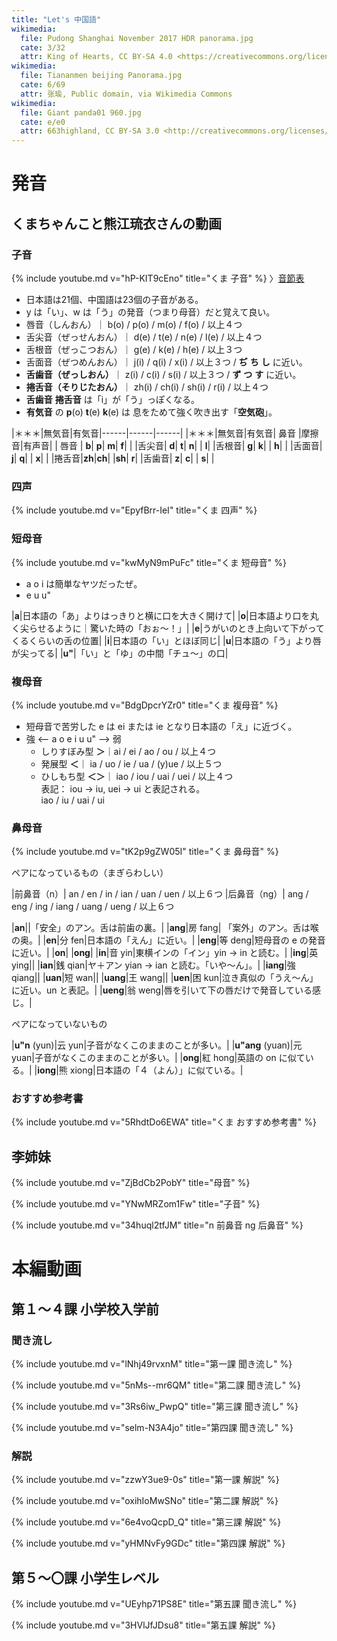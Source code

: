 ```yaml
---
title: "Let's 中国語"
wikimedia:
  file: Pudong Shanghai November 2017 HDR panorama.jpg
  cate: 3/32
  attr: King of Hearts, CC BY-SA 4.0 <https://creativecommons.org/licenses/by-sa/4.0>, ウィキメディア・コモンズ経由で
wikimedia:
  file: Tiananmen beijing Panorama.jpg
  cate: 6/69
  attr: 张瑜, Public domain, via Wikimedia Commons
wikimedia:
  file: Giant panda01 960.jpg
  cate: e/e0
  attr: 663highland, CC BY-SA 3.0 <http://creativecommons.org/licenses/by-sa/3.0/>, via Wikimedia Commons
---
```


# 発音

## くまちゃんこと熊江琉衣さんの動画

### 子音

{% include youtube.md v="hP-KIT9cEno" title="くま 子音" %}
〉[音節表](https://www.pinyinlesson.com)

* 日本語は21個、中国語は23個の子音がある。
* y は「い」、w は「う」の発音（つまり母音）だと覚えて良い。
* 唇音（しんおん）｜ b(o) / p(o) / m(o) / f(o) / 以上４つ
* 舌尖音（ぜっせんおん）｜ d(e) / t(e) / n(e) / l(e) / 以上４つ
* 舌根音（ぜっこつおん）｜ g(e) / k(e) / h(e) / 以上３つ
* 舌面音（ぜつめんおん）｜ j(i) / q(i) / x(i) / 以上３つ
  / **ぢ** **ち** **し** に近い。
* **舌歯音（ぜっしおん）**｜ z(i) / c(i) / s(i) / 以上３つ
  / **ず** **つ** **す** に近い。
* **捲舌音（そりじたおん）**｜ zh(i) / ch(i) / sh(i) / r(i) / 以上４つ
* **舌歯音** **捲舌音** は「i」が「う」っぽくなる。
* **有気音** の **p**(o) **t**(e) **k**(e) は
  息をためて強く吹き出す「**空気砲**」。

|＊＊＊|無気音|有気音|------|------|------|
|＊＊＊|無気音|有気音| 鼻音 |摩擦音|有声音|
| 唇音 | **b**| **p**| **m**| **f**|      |
|舌尖音| **d**| **t**| **n**|      | **l**|
|舌根音| **g**| **k**|      | **h**|      |
|舌面音| **j**| **q**|      | **x**|      |
|捲舌音|**zh**|**ch**|      |**sh**| **r**|
|舌歯音| **z**| **c**|      | **s**|      |

### 四声

{% include youtube.md v="EpyfBrr-IeI" title="くま 四声" %}


### 短母音

{% include youtube.md v="kwMyN9mPuFc" title="くま 短母音" %}

* a o i は簡単なヤツだったぜ。
* e u u" 

|**a**|日本語の「あ」よりはっきりと横に口を大きく開けて|
|**o**|日本語より口を丸く尖らせるように｜驚いた時の「おぉ〜！」|
|**e**|うがいのとき上向いて下がってくるくらいの舌の位置|
|**i**|日本語の「い」とほぼ同じ|
|**u**|日本語の「う」より唇が尖ってる|
|**u"**|「い」と「ゆ」の中間「チュ〜」の口|


### 複母音

{% include youtube.md v="BdgDpcrYZr0" title="くま 複母音" %}

* 短母音で苦労した e は ei または ie となり日本語の「え」に近づく。
* 強 <-- a o e i u u" --> 弱
  * しりすぼみ型 **＞**｜ai / ei / ao / ou / 以上４つ
  * 発展型 **＜**｜ ia / uo / ie / ua / (y)ue / 以上５つ
  * ひしもち型 **＜＞**｜ iao / iou / uai / uei / 以上４つ  
    表記： iou -> iu, uei -> ui と表記される。  
	iao / iu / uai / ui

### 鼻母音

{% include youtube.md v="tK2p9gZW05I" title="くま 鼻母音" %}

ペアになっているもの（まぎらわしい）

|前鼻音（n）| an / en / in / ian / uan / uen / 以上６つ
|后鼻音（ng）| ang / eng / ing / iang / uang / ueng / 以上６つ

|**an**||「安全」のアン。舌は前歯の裏。|
|**ang**|房 fang| 「案外」のアン。舌は喉の奥。|
|**en**|分 fen|日本語の「えん」に近い。|
|**eng**|等 deng|短母音の e の発音に近い。|
|**on**|
|**ong**|
|**in**|音 yin|東横インの「イン」yin -> in と読む。|
|**ing**|英 ying||
|**ian**|銭 qian|ヤ＋アン yian -> ian と読む。「いや〜ん」。|
|**iang**|強 qiang||
|**uan**|短 wan||
|**uang**|王 wang||
|**uen**|困 kun|泣き真似の「うえ〜ん」に近い。un と表記。|
|**ueng**|翁 weng|唇を引いて下の唇だけで発音している感じ。|

ペアになっていないもの

|**u"n** (yun)|云 yun|子音がなくこのままのことが多い。|
|**u"ang** (yuan)|元 yuan|子音がなくこのままのことが多い。|
|**ong**|紅 hong|英語の on に似ている。|
|**iong**|熊 xiong|日本語の「４（よん）」に似ている。|


### おすすめ参考書

{% include youtube.md v="5RhdtDo6EWA" title="くま おすすめ参考書" %}


## 李姉妹

{% include youtube.md v="ZjBdCb2PobY" title="母音" %}

{% include youtube.md v="YNwMRZom1Fw" title="子音" %}

{% include youtube.md v="34huql2tfJM" title="n 前鼻音 ng 后鼻音" %}


# 本編動画

## 第１〜４課 小学校入学前

### 聞き流し

{% include youtube.md v="lNhj49rvxnM" title="第一課 聞き流し" %}

{% include youtube.md v="5nMs--mr6QM" title="第二課 聞き流し" %}

{% include youtube.md v="3Rs6iw_PwpQ" title="第三課 聞き流し" %}

{% include youtube.md v="selm-N3A4jo" title="第四課 聞き流し" %}

### 解説

{% include youtube.md v="zzwY3ue9-0s" title="第一課 解説" %}

{% include youtube.md v="oxihIoMwSNo" title="第二課 解説" %}

{% include youtube.md v="6e4voQcpD_Q" title="第三課 解説" %}

{% include youtube.md v="yHMNvFy9GDc" title="第四課 解説" %}


## 第５〜〇課 小学生レベル

{% include youtube.md v="UEyhp71PS8E" title="第五課 聞き流し" %}

{% include youtube.md v="3HVlJfJDsu8" title="第五課 解説" %}



